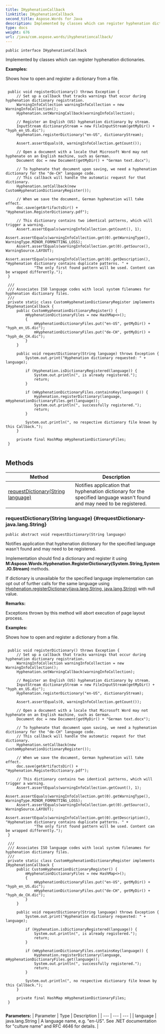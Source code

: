 ```yaml
---
title: IHyphenationCallback
linktitle: IHyphenationCallback
second_title: Aspose.Words for Java
description: Implemented by classes which can register hyphenation dictionaries in Java.
type: docs
weight: 676
url: /java/com.aspose.words/ihyphenationcallback/
---
```

```
public interface IHyphenationCallback
```

Implemented by classes which can register hyphenation dictionaries.

 **Examples:** 

Shows how to open and register a dictionary from a file.

```

 public void registerDictionary() throws Exception {
     // Set up a callback that tracks warnings that occur during hyphenation dictionary registration.
     WarningInfoCollection warningInfoCollection = new WarningInfoCollection();
     Hyphenation.setWarningCallback(warningInfoCollection);

     // Register an English (US) hyphenation dictionary by stream.
     InputStream dictionaryStream = new FileInputStream(getMyDir() + "hyph_en_US.dic");
     Hyphenation.registerDictionary("en-US", dictionaryStream);

     Assert.assertEquals(0, warningInfoCollection.getCount());

     // Open a document with a locale that Microsoft Word may not hyphenate on an English machine, such as German.
     Document doc = new Document(getMyDir() + "German text.docx");

     // To hyphenate that document upon saving, we need a hyphenation dictionary for the "de-CH" language code.
     // This callback will handle the automatic request for that dictionary.
     Hyphenation.setCallback(new CustomHyphenationDictionaryRegister());

     // When we save the document, German hyphenation will take effect.
     doc.save(getArtifactsDir() + "Hyphenation.RegisterDictionary.pdf");

     // This dictionary contains two identical patterns, which will trigger a warning.
     Assert.assertEquals(warningInfoCollection.getCount(), 1);
     Assert.assertEquals(warningInfoCollection.get(0).getWarningType(), WarningType.MINOR_FORMATTING_LOSS);
     Assert.assertEquals(warningInfoCollection.get(0).getSource(), WarningSource.LAYOUT);
     Assert.assertEquals(warningInfoCollection.get(0).getDescription(), "Hyphenation dictionary contains duplicate patterns. " +
             "The only first found pattern will be used. Content can be wrapped differently.");
 }

 /// 
 /// Associates ISO language codes with local system filenames for hyphenation dictionary files.
 /// 
 private static class CustomHyphenationDictionaryRegister implements IHyphenationCallback {
     public CustomHyphenationDictionaryRegister() {
         mHyphenationDictionaryFiles = new HashMap<>();
         {
             mHyphenationDictionaryFiles.put("en-US", getMyDir() + "hyph_en_US.dic");
             mHyphenationDictionaryFiles.put("de-CH", getMyDir() + "hyph_de_CH.dic");
         }
     }

     public void requestDictionary(String language) throws Exception {
         System.out.print("Hyphenation dictionary requested: " + language);

         if (Hyphenation.isDictionaryRegistered(language)) {
             System.out.println(", is already registered.");
             return;
         }

         if (mHyphenationDictionaryFiles.containsKey(language)) {
             Hyphenation.registerDictionary(language, mHyphenationDictionaryFiles.get(language));
             System.out.println(", successfully registered.");
             return;
         }

         System.out.println(", no respective dictionary file known by this Callback.");
     }

     private final HashMap mHyphenationDictionaryFiles;
 }
 
```
## Methods

| Method | Description |
| --- | --- |
| [requestDictionary(String language)](#requestDictionary-java.lang.String) | Notifies application that hyphenation dictionary for the specified language wasn't found and may need to be registered. |
### requestDictionary(String language) {#requestDictionary-java.lang.String}
```
public abstract void requestDictionary(String language)
```


Notifies application that hyphenation dictionary for the specified language wasn't found and may need to be registered.

Implementation should find a dictionary and register it using **M:Aspose.Words.Hyphenation.RegisterDictionary(System.String,System.IO.Stream)** methods.

If dictionary is unavailable for the specified language implementation can opt out of further calls for the same language using [Hyphenation.registerDictionary(java.lang.String, java.lang.String)](../../com.aspose.words/hyphenation/\#registerDictionary-java.lang.String--java.lang.String) with  null  value.

 **Remarks:** 

Exceptions thrown by this method will abort execution of page layout process.

 **Examples:** 

Shows how to open and register a dictionary from a file.

```

 public void registerDictionary() throws Exception {
     // Set up a callback that tracks warnings that occur during hyphenation dictionary registration.
     WarningInfoCollection warningInfoCollection = new WarningInfoCollection();
     Hyphenation.setWarningCallback(warningInfoCollection);

     // Register an English (US) hyphenation dictionary by stream.
     InputStream dictionaryStream = new FileInputStream(getMyDir() + "hyph_en_US.dic");
     Hyphenation.registerDictionary("en-US", dictionaryStream);

     Assert.assertEquals(0, warningInfoCollection.getCount());

     // Open a document with a locale that Microsoft Word may not hyphenate on an English machine, such as German.
     Document doc = new Document(getMyDir() + "German text.docx");

     // To hyphenate that document upon saving, we need a hyphenation dictionary for the "de-CH" language code.
     // This callback will handle the automatic request for that dictionary.
     Hyphenation.setCallback(new CustomHyphenationDictionaryRegister());

     // When we save the document, German hyphenation will take effect.
     doc.save(getArtifactsDir() + "Hyphenation.RegisterDictionary.pdf");

     // This dictionary contains two identical patterns, which will trigger a warning.
     Assert.assertEquals(warningInfoCollection.getCount(), 1);
     Assert.assertEquals(warningInfoCollection.get(0).getWarningType(), WarningType.MINOR_FORMATTING_LOSS);
     Assert.assertEquals(warningInfoCollection.get(0).getSource(), WarningSource.LAYOUT);
     Assert.assertEquals(warningInfoCollection.get(0).getDescription(), "Hyphenation dictionary contains duplicate patterns. " +
             "The only first found pattern will be used. Content can be wrapped differently.");
 }

 /// 
 /// Associates ISO language codes with local system filenames for hyphenation dictionary files.
 /// 
 private static class CustomHyphenationDictionaryRegister implements IHyphenationCallback {
     public CustomHyphenationDictionaryRegister() {
         mHyphenationDictionaryFiles = new HashMap<>();
         {
             mHyphenationDictionaryFiles.put("en-US", getMyDir() + "hyph_en_US.dic");
             mHyphenationDictionaryFiles.put("de-CH", getMyDir() + "hyph_de_CH.dic");
         }
     }

     public void requestDictionary(String language) throws Exception {
         System.out.print("Hyphenation dictionary requested: " + language);

         if (Hyphenation.isDictionaryRegistered(language)) {
             System.out.println(", is already registered.");
             return;
         }

         if (mHyphenationDictionaryFiles.containsKey(language)) {
             Hyphenation.registerDictionary(language, mHyphenationDictionaryFiles.get(language));
             System.out.println(", successfully registered.");
             return;
         }

         System.out.println(", no respective dictionary file known by this Callback.");
     }

     private final HashMap mHyphenationDictionaryFiles;
 }
 
```

**Parameters:**
| Parameter | Type | Description |
| --- | --- | --- |
| language | java.lang.String | A language name, e.g. "en-US". See .NET documentation for "culture name" and RFC 4646 for details. |

